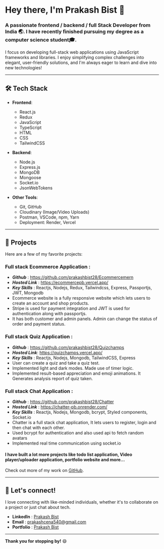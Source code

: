 
# Hey there, I'm Prakash Bist 👋

### A passionate frontend / backend / full Stack Developer from India 🌏. I have recently finished pursuing my degree as a computer science student🎓.

I focus on developing full-stack web applications using JavaScript frameworks and libraries. I enjoy simplifying complex challenges into elegant, user-friendly solutions, and I'm always eager to learn and dive into new technologies!

---

## 🛠️ Tech Stack

- **Frontend**:
  - React.js
  - Redux
  - JavaScript
  - TypeScript
  - HTML
  - CSS
  - TailwindCSS

- **Backend**:
  - Node.js
  - Express.js
  - MongoDB
  - Mongoose
  - Socket.io
  - JsonWebTokens

- **Other Tools**:
  - Git, GitHub
  - Cloudinary (Image/Video Uploads)
  - Postman, VSCode, npm, Yarn
  - Deployment: Render, Vercel

---

## 🚀 Projects

Here are a few of my favorite projects:

### Full stack Ecommerce Application :
- ***Github*** : https://github.com/prakashbist28/Ecommercemern
- ***Hosted Link*** : https://ecommercepb.vercel.app/
- ***Key Skills*** : Reactjs, Nodejs, Redux, Tailwindcss, Express, Passportjs, JWT, Mongodb
- Ecommerce website is a fully responsive website which lets users to create an account and shop products.
- Stripe is used for payment integration and JWT is used for authentication along with passportjs.
- It has both customer and admin panels. Admin can change the status of order and payment status.

  
### Full stack Quiz Application :
- ***Github*** : https://github.com/prakashbist28/Quizchamps
- ***Hosted Link***: https://quizchamps.vercel.app/
- ***Key Skills*** : Reactjs, Nodejs, Mongodb, TailwindCSS, Express
- User can create a quiz and take a quiz test.
- Implemented light and dark modes. Made use of timer logic.
- Implemented result-based appreciation and emoji animations. It Generates analysis report of quiz taken.
  
### Full stack Chat Application :
- ***Github*** : https://github.com/prakashbist28/Chatter
- ***Hosted Link*** : https://chatter-pb.onrender.com/
- ***Key Skills*** : Reactjs, Nodejs, Mongodb, bcrypt, Styled components, Socket.io
- Chatter is a full stack chat application, It lets users to register, login and then chat with each other.
- Used bcrypt for authentication and also used api to fetch random avatars
- Implemented real time communication using socket.io

#### I have built a lot more projects like todo list application, Video player/uploader application, portfolio website and more...

Check out more of my work on [GitHub](https://github.com/prakashbist28/).

---


## 💬 Let's connect!

I love connecting with like-minded individuals, whether it's to collaborate on a project or just chat about tech.

- **LinkedIn** : [Prakash Bist](https://www.linkedin.com/in/prakashbist28/)
- **Email** : prakashcena540@gmail.com
- **Portfolio** : [Prakash Bist](https://prakashbist.onrender.com/) 


---

**Thank you for stopping by!** 😄

